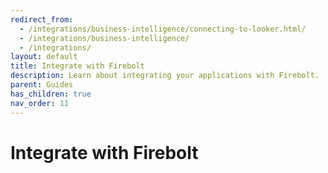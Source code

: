 ```yaml
---
redirect_from:
  - /integrations/business-intelligence/connecting-to-looker.html/
  - /integrations/business-intelligence/
  - /integrations/
layout: default
title: Integrate with Firebolt
description: Learn about integrating your applications with Firebolt. 
parent: Guides
has_children: true
nav_order: 11
---
```


# Integrate with Firebolt